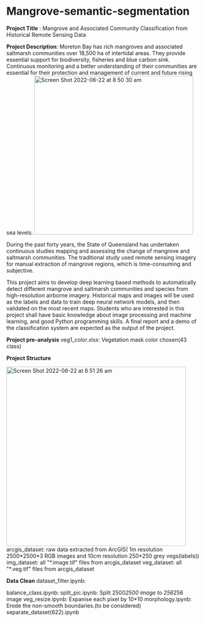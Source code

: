 # Mangrove-semantic-segmentation
 
**Project Title** : Mangrove and Associated Community Classification from Historical Remote Sensing Data

**Project Description**: Moreton Bay has rich mangroves and associated saltmarsh communities over 18,500 ha of intertidal areas. They provide essential support for biodiversity, fisheries and blue carbon sink. Continuous monitoring and a better understanding of their communities are essential for their protection and management of current and future rising sea levels. <img width="415" alt="Screen Shot 2022-06-22 at 8 50 30 am" src="https://user-images.githubusercontent.com/70581958/174909572-258b4a0e-13ca-468b-b3b2-7093c6616229.png">


During the past forty years, the State of Queensland has undertaken continuous studies mapping and assessing the change of mangrove and saltmarsh communities. The traditional study used remote sensing imagery for manual extraction of mangrove regions, which is time-consuming and subjective. 

This project aims to develop deep learning based methods to automatically detect different mangrove and saltmarsh communities and species from high-resolution airborne imagery. Historical maps and images will be used as the labels and data to train deep neural network models, and then validated on the most recent maps. Students who are interested in this project shall have basic knowledge about image processing and machine learning, and good Python programming skills. A final report and a demo of the classification system are expected as the output of the project.

**Project pre-analysis**
veg1_color.xlsx: Vegetation mask color chosen(43 class)

**Project Structure**

<img width="469" alt="Screen Shot 2022-06-22 at 8 51 26 am" src="https://user-images.githubusercontent.com/70581958/174909665-6fe13945-99aa-46cb-8aaf-bdf7d905f5cc.png">
arcgis_dataset: raw data extracted from ArcGIS( 1m resolution 2500*2500*3 RGB images and 10cm resolution 250*250 grey vegs(labels))
img_dataset: all "*.image.tif" files from arcgis_dataset
veg_dataset: all "*.veg.tif" files from arcgis_dataset

**Data Clean**
dataset_filter.ipynb:  

balance_class.ipynb:
split_pic.ipynb: Split 2500*2500 image to 256*256 image
veg_resize.ipynb: Expanise each pixel by 10*10
morphology.ipynb: Erode the non-smooth boundaries.(to be considered)
separate_dataset(622).ipynb
